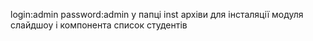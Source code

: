 login:admin
password:admin
у папці inst архіви для інсталяції модуля слайдшоу і компонента список студентів
